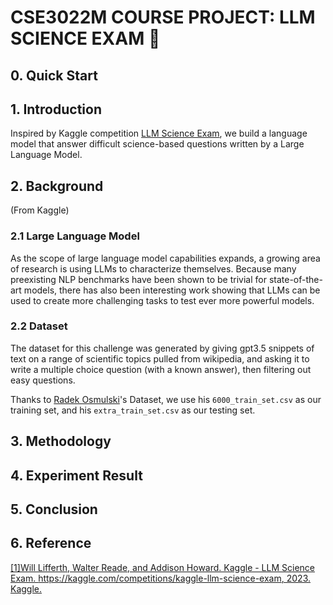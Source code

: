 # CSE3022M COURSE PROJECT:  LLM SCIENCE EXAM 📝

## 0. Quick Start

## 1. Introduction
Inspired by Kaggle competition [LLM Science Exam](https://www.kaggle.com/competitions/kaggle-llm-science-exam), we build a language model that answer difficult science-based questions written by a Large Language Model.

## 2. Background
(From Kaggle)
### 2.1 Large Language Model
As the scope of large language model capabilities expands, a growing area of research is using LLMs to characterize themselves. Because many preexisting NLP benchmarks have been shown to be trivial for state-of-the-art models, there has also been interesting work showing that LLMs can be used to create more challenging tasks to test ever more powerful models.

### 2.2 Dataset
The dataset for this challenge was generated by giving gpt3.5 snippets of text on a range of scientific topics pulled from wikipedia, and asking it to write a multiple choice question (with a known answer), then filtering out easy questions.

Thanks to [Radek Osmulski](https://www.kaggle.com/datasets/radek1/additional-train-data-for-llm-science-exam/data?select=6000_train_examples.csv)'s Dataset, we use his ``6000_train_set.csv`` as our training set, and his ``extra_train_set.csv`` as our testing set.

## 3. Methodology

## 4. Experiment Result

## 5. Conclusion

## 6. Reference
[[1]Will Lifferth, Walter Reade, and Addison Howard. Kaggle - LLM Science Exam. https://kaggle.com/competitions/kaggle-llm-science-exam, 2023. Kaggle.](www.kaggle.com/competitions/kaggle-llm-science-exam/overview/$citation)